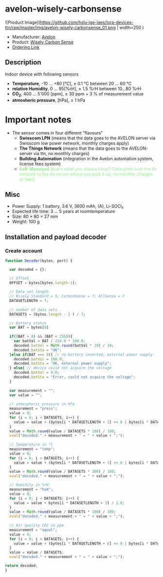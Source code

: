 # avelon-wisely-carbonsense
![Product Image](https://github.com/hslu-ige-laes/lora-devices-ttn/raw/master/img/avelon-wisely-carbonsense_01.png | width=250 )
- Manufacturer: [Avelon](https://avelon.com/en/wisely/)
- Product: [Wisely Carbon Sense ](https://avelon.com/en/wisely/)
- [Ordering Link](https://avelon.com/en/buy-wisesly/)


## Description
Indoor device with following sensors
- <b>Temperature</b>, -10 ... +80 [°C], ± 0.1 °C between 20 ... 60 °C
- <b>relative Humidity</b>, 0 ... 95[%rH], ± 1.5 %rH between 10...80 %rH
- <b>CO<sub>2</sub></b>, 400 ... 5'000 [ppm], ± 30 ppm + 3 % of measurement value
- <b>atmosheric pressure</b>, [hPa], ± 1 hPa

# Important notes
- The sensor comes in four different "flavours"
  - <b>Swisscom LPN</b> (means that the data goes to the AVELON server via Swisscom low power network, monthly charges apply)
  - <b>The Things Network</b> (means that the data goes to the AVELON-server via ttn, no monthly charges)
  - <b>Building Automation</b> (integration in the Avelon automation system, license fees system)
  - <span style="color:lightgreen"><b>Self-Managed</b> (that's what you wanna have!!! Data goes over the ttn network to the ttn server where you pick it up, no monthly charges or fees)</span>

## Misc
- Power Supply: 1 battery, 3.6 V, 3600 mAh, (A), Li-SOCl₂
- Expected life time: 3 ... 5 years at roomtemperature
- Size: 80 × 80 × 27 mm
- Weight: 100 g

## Installation and payload decoder
### Create account


```javascript
function Decoder(bytes, port) {

  var decoded = {};

  // Offset
  OFFSET = bytes[bytes.length-1];
  
  // Data set length
  // Wisely Standard = 5; CarbonSense = 7; AllSense = 7
  DATASETLENGTH = 7;
  
  // number of data sets
  DATASETS = (bytes.length - 2 ) / 7;

  // Battery status
  var BAT = bytes[0]
  
  if((BAT > 0) && (BAT < 255)){
    var batVal = BAT / 254.0 * 100.0;
    decoded.batVal = Math.round(batVal * 10) / 10;
    decoded.batSta = "OK";
  }else if(BAT === 0){ // no battery inserted, external power supply
    decoded.batVal = 100.0;
    decoded.batSta = "OK, external power supply";
  } else{ // device could not acquire the voltage
    decoded.batVal = 0.0;
    decoded.batSta = "Error, could not acquire the voltage";
  }
  
  var measurement = "";
  var value = "";
  
  // atmospheric pressure in hPa
  measurement = "press";
  value = 0;
  for (i = 0; i < DATASETS; i++) {
    value = value + (bytes[i * DATASETLENGTH + 1] << 8 | bytes[i * DATASETLENGTH + 2]) / 10.0;
  }
  value = Math.round(value / DATASETS * 100) / 100;
  eval("decoded." + measurement + " = " + value + ";");
  
  // Temperature in °C
  measurement = "temp";
  value = 0;
  for (i = 0; i < DATASETS; i++) {
    value = value + (bytes[i * DATASETLENGTH + 3] << 8 | bytes[i * DATASETLENGTH + 4]) / 10.0;
  }
  value = Math.round(value / DATASETS * 100) / 100;
  eval("decoded." + measurement + " = " + value + ";");

  // Humidity in %rH
  measurement = "hum";
  value = 0;
  for (i = 0; i < DATASETS; i++) {
    value = value + bytes[i * DATASETLENGTH + 5] / 2.0;
  }
  value = Math.round(value / DATASETS * 100) / 100;
  eval("decoded." + measurement + " = " + value + ";");
    
  // Air quality CO2 in ppm
  measurement = "aqual";
  value = 0;
  for (i = 0; i < DATASETS; i++) {
    value = value + (bytes[i * DATASETLENGTH + 6] << 8 | bytes[i * DATASETLENGTH + 7]);
  }
  value = value / DATASETS;
  eval("decoded." + measurement + " = " + value + ";");

return decoded;
}
```

